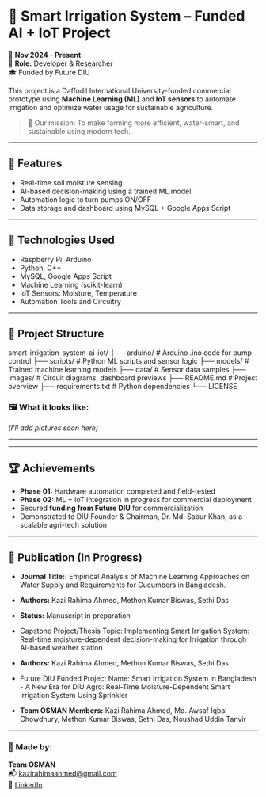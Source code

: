 # 🌿 Smart Irrigation System – Funded AI + IoT Project

📅 **Nov 2024 – Present**  
🔧 **Role:** Developer & Researcher  
🎓 Funded by Future DIU

This project is a Daffodil International University-funded commercial prototype using **Machine Learning (ML)** and **IoT sensors** to automate irrigation and optimize water usage for sustainable agriculture.

> 🚀 Our mission: To make farming more efficient, water-smart, and sustainable using modern tech.

---

## 🧠 Features
- Real-time soil moisture sensing
- AI-based decision-making using a trained ML model
- Automation logic to turn pumps ON/OFF
- Data storage and dashboard using MySQL + Google Apps Script

---

## 🔧 Technologies Used

- Raspberry Pi, Arduino
- Python, C++
- MySQL, Google Apps Script
- Machine Learning (scikit-learn)
- IoT Sensors: Moisture, Temperature
- Automation Tools and Circuitry

---

## 🧪 Project Structure
smart-irrigation-system-ai-iot/ ├── arduino/ # Arduino .ino code for pump control ├── scripts/ # Python ML scripts and sensor logic ├── models/ # Trained machine learning models ├── data/ # Sensor data samples ├── images/ # Circuit diagrams, dashboard previews ├── README.md # Project overview ├── requirements.txt # Python dependencies └── LICENSE

### 🖼 What it looks like:
*(I'll add pictures soon here)*

---

---

## 🏆 Achievements
- **Phase 01:** Hardware automation completed and field-tested
- **Phase 02:** ML + IoT integration in progress for commercial deployment
- Secured **funding from Future DIU** for commercialization
- Demonstrated to DIU Founder & Chairman, Dr. Md. Sabur Khan, as a scalable agri-tech solution

---

## 📝 Publication (In Progress)
- **Journal Title::** Empirical Analysis of Machine Learning Approaches on Water Supply and Requirements for Cucumbers in Bangladesh.  
- **Authors:** Kazi Rahima Ahmed, Methon Kumar Biswas, Sethi Das  
- **Status:** Manuscript in preparation 

- Capstone Project/Thesis Topic: Implementing Smart Irrigation System: Real-time moisture-dependent decision-making for Irrigation through AI-based weather station
- **Authors:** Kazi Rahima Ahmed, Methon Kumar Biswas, Sethi Das  

- Future DIU Funded Project Name:  Smart Irrigation System in Bangladesh - A New Era for DIU Agro: Real-Time Moisture-Dependent Smart Irrigation System Using Sprinkler
- **Team OSMAN Members:** Kazi Rahima Ahmed, Md. Awsaf Iqbal Chowdhury, Methon Kumar Biswas, Sethi Das, Noushad Uddin Tanvir

---

### 💌 Made by:
**Team OSMAN**  
📬 kazirahimaahmed@gmail.com  
🔗 [LinkedIn](https://linkedin.com/in/kazi-rahima-ahmed)
